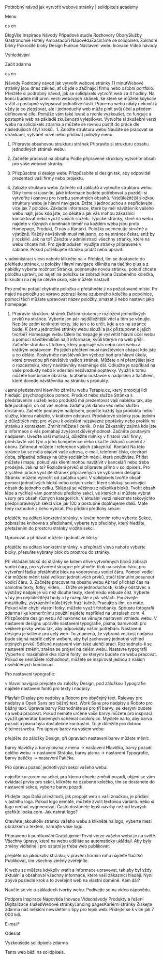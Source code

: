 <p>Podrobný návod jak vytvořit webové stránky | solidpixels academy</p>
<p>Menu</p>
<p>cs en</p>
<p>BlogVše Inspirace Návody Případové studie Rozhovory OborySlužby Gastronomie Hotely Ambasadoři NápovědaZačínáme se solidpixels Základní bloky Pokročilé bloky Design Funkce Nastavení webu Inovace Video návody</p>
<p>Vyhledávání</p>
<p>Začít zdarma</p>
<p>cs en</p>
<p>Návody
Podrobný návod jak vytvořit webové stránky
11 minutWebové stránky jsou dnes základ, ať už jde o začínající firmu nebo osobní portfolio. Přečtěte si podrobný návod, jak se solidpixels vytvořit web za 4 hodiny.
Na konci budete mít první verzi webových stránek, ke které se můžete kdykoliv vrátit a postupně vylepšovat jednotlivé části. Práce na webu nikdy nekončí a vždy je co zlepšovat, ale i jednoduchý web může plnit svůj účel a předem definované cíle. Pomůže vám také levně a rychle vyzkoušet, co funguje a postupně web na základě zkušeností vylepšovat.
Vytvořte si zkušební verzi webu na solidpixels zdarma a můžete se rovnou pustit do práce dle následujících čtyř kroků. 
1. Založte strukturu webu
Naučíte se pracovat se stránkami, vytvářet nové nebo přidávat položky menu.</p>
<ol>
<li>
<p>Připravte obsahovou strukturu stránek
Připravíte si strukturu obsahu jednotlivých stránek webu.</p>
</li>
<li>
<p>Začněte pracovat na obsahu
Podle připravené struktury vytvoříte obsah pro vaše webové stránky.</p>
</li>
<li>
<p>Přizpůsobte si design webu
Přizpůsobíte si design tak, aby odpovídal prezentaci vaší firmy nebo projektu.</p>
</li>
<li>Založte strukturu webu
Začněte od základů a vytvořte strukturu webu. Díky tomu si ujasníte, jaké informace budete potřebovat a později si vytvoříte i osnovu pro tvorbu samotných obsahů.
Nejdůležitější složkou struktury webu je hlavní navigace. Držte ji jednoduchou a nepřidávejte více jak 7 položek.
Základní informace, které by měl návštěvník vašeho webu najít, jsou kdo jste, co děláte a jak vás mohou zákazníci kontaktovat nebo využít vašich služeb. Typické stránky, které na webu najdete v různých obměnách téměř na každém webu jsou proto Homepage, Produkt, O nás a Kontakt.
Položky pojmenujte stručně a výstižně. Každý návštěvník musí mít jasno, co na stránce čekat, aniž by ji rozklikl.
Jak na to?
Založte v administraci všechny stránky, které na webu chcete mít. Pro zjednodušení využijte stránky připravené v šabloně. Pokud potřebujete stránku přidat nebo upravit:</li>
</ol>
<p>v administraci vlevo nahoře klikněte na &lt; Přehled, tím se dostanete do přehledu stránek,
u položky Hlavní navigace klikněte na tlačítko plus a z nabídky vyberte možnost Stránka,
pojmenujte novou stránku,
pokud chcete položku upravit, po najetí na položku se zobrazí ikona Ozubeného kolečka,
kliknutím na něj se otevře okno, kde můžete nastavit </p>
<p>Pro změnu pořadí chytněte položku a přetáhněte ji na požadované místo.
Po najetí na položku se vpravo zobrazí ikona ozubeného kolečka a popelnice, pomocí těch můžete upravovat název položky, smazat ji nebo nastavit jako homepage.</p>
<ol>
<li>Připravte strukturu stránek
Dalším krokem je rozložení jednotlivých prvků na stránce. Vyberte jen pár nejdůležitější věcí a těm se věnujte. Nepište zatím konkrétní texty, jde jen o to určit, kde a co na stránce bude.
K čemu jednotlivé stránky webu slouží a jak přistupovat k jejich tvorbě?
Homepage webu
Cílem homepage je vysvětlit hlavní účel webu a pomoci návštěvníkům najít informace, kvůli kterým na web přišli.
Začněte stránku s titulkem, který popisuje vás nebo účel webu a krátkým odstavcem. Po jejich přečtení musí návštěvních chápat kdo jste a co děláte.
Poskytněte návštěvníkům výchozí bod pro hlavní úkoly, které provedou při návštěvě vašich stránek. Můžete o ní přemýšlet jako o rozcestníku, který návštěvníky nasměruje dál.
Odkažte je například na vaše produkty nebo k odeslání nezávazné poptávky. Využít k tomu můžete kombinace obrázku, krátkého odstavce s nadpisem a tlačítkem, které dovede návštěvníka na stránku s produkty.</li>
</ol>
<p>Jasné představení hlavního záměru webu Terapie.cz, který propojuj lidi hledající psychologickou pomoc.
Produkt nebo služba
Stránka s představením služeb nebo produktů má prezentovat vaší nabídku tak, aby lidé pochopili, co od vás mohou žádat a jak danou věc nebo službu dostanou.
Začněte poutavým nadpisem, popište každý typ produktu nebo služby, kterou nabízíte, v krátkém odstavci. Produktové stránky jsou jedním z důležitých míst pro výzvu k odeslání nezávazné poptávky nebo proklik na stránku s kontaktem. Zmínit můžete i ceník.
O nás
Zákazníky zajímá kdo jste a informace o vás pomáhají zvyšovat důvěryhodnost.
Začněte poutavým nadpisem. Uveďte vaší motivaci, důležité milníky v historii vaší firmy, představte váš tým a jeho kompetence nebo ukažte získaná ocenění z oboru. Zahrnout můžete i reference vašich zákazníků.
Kontakt
Na této stránce by se měla objevit vaše adresa, e-mail, telefonní číslo, otevírací doba, případně odkazy na účty sociálních médií, které používáte. Přidat můžete i mapu, pokud vás klienti mohou navštívit v kanceláři nebo třeba prodejně.
Jak na to?
Rozložení prvků si připravte přímo v solidpixels. Pro zrychlení práce využijte stránek připravených ve vybraném designu. Stránku můžete vytvořit od začátku sami.
V solidpixels tvoříte obsah pomocí jednotlivých bloků nebo celých sekcí, které shlukují související obsah do jednoho celku. Skládají se většinou z několika bloků. Tvořit obsah lépe a rychleji vám pomohou předlohy sekcí, ve kterých si můžete vybrat vzory pro obsah různých kategoriích. V aktuální verzi naleznete takovýchto předpřipravených sekcí více jak 100 a postupně doplňujeme další. Máte tedy rozhodně z čeho vybírat.
Pro přidání předlohy sekce:</p>
<p>přejděte na editaci konkrétní stránky,
v levém horním rohu vyberte Sekce,
zobrazí se knihovna s předlohami, vyberte typ předlohy, který hledáte,
přetažením do prostoru stránky vložíte sekci.</p>
<p>Upravovat a přidávat můžete i jednotlivé bloky:</p>
<p>přejděte na editaci konkrétní stránky,
v přepínači vlevo nahoře vyberte bloky,
přesuňte vybraný blok do prostrou do stránky.</p>
<p>Při vkládání bloků do stránky se kolem dříve vytvořených bloků zobrazí vodící čáry, pro vytvoření sloupce přetáhněte blok na svislou čáru, pro vytvoření řádku přetáhněte blok na vodorovnou vodicí čáru. Pomocí vodicí čár můžete měnit také velikost jednotlivých prvků, stačí táhnutím posunout vodicí čáru.
3. Začněte pracovat na obsahu webu
Až teď přichází čas na samotné texty, fotky, videa, ... Držte se jednoduchosti, krátký odstavec a výstižný nadpis je víc než dlouhé texty, které nikdo nebude číst. Vyberte vždy jen nejdůležitější body a ty rozepište v pár větách.
Používejte mezititulky, zvýraznění důležitých frází tučně.
Pracujte s tím, co máte. Pokud vám chybí vlastní fotky, můžete využít fotobanky. Spoustu fotografií zdarma i ke komerčnímu použití najdete například na unsplash.com.
4. Přizpůsobte design webu
Až nakonec se věnujte nastavení vzhledu webu. V nastavení designu upravíte nastavení typografie, písma, barevnosti pro veškeré prvky webu tak, aby odpovídaly vašim potřebám.
Nastavení designu je sdílené pro celý web. To znamená, že vybraná velikost nadpisu bude stejná napříč celým webem, aby byl zachovaný jednotný vzhled stejných prvků. Sdílené nastavení vám také ulehčí práci. Rozhodnete-li se nastavení změnit, změna se projeví na celém webu.
Nastavte typografii
Vyberte si maximálně dva různé fonty, se kterými budete na webu pracovat. Pokud se nemůžete rozhodnout, můžete se inspirovat jednou z našich osvědčených kombinací.</p>
<p>Pro nastavení typografie:</p>
<p>v hlavní navigaci přejděte do záložky Design,
pod záložkou Typografie najdete nastavení fontů pro texty i nadpisy.</p>
<p>Playfair Display pro nadpisy a Roboro pro obyčejný text.
 Raleway pro nadpisy a Open Sans pro běžný text.
 Work Sans pro nadpisy a Roboto pro běžný text.
Upravte barvy
Rozhodněte se pro tři barvy, se kterými budete na webu pracovat. Pokud nemáte určené vaše barvy můžete pro inspiraci využít generátor barevných schémat coolors.co.
Myslete na to, aby barva pozadí a písma byla dostatečně kontrastní. To je důležité pro dobrou čitelnost webu.
Pro úpravu barev na vašem webu:</p>
<p>přejděte do záložky Design,
při úpravách nastavení barev můžete měnit:</p>
<p>barvy hlavičky a barvy písma v menu → nastavení Hlavička,
barvy pozadí celého webu → nastavení Stránka,
barvy písma → nastavení Typografie,
barvy patičky → nastavení Patička.</p>
<p>Pro úpravu pozadí jednotlivých sekcí vašeho webu:</p>
<p>najeďte kurzorem na sekci, pro kterou chcete změnit pozadí,
objeví se vám ovládací prvky pro sekci, klikněte na ozubené kolečko,
tím se dostanete do nastavení sekce, vyberte barvu pozadí.</p>
<p>Přidejte logo
Další příležitostí, jak propojit web s vaší značkou, je přidání vlastního loga. Pokud logo nemáte, můžete zvolit textovou variantu nebo si logo nechat vygenerovat. Často dostanete lepší návrhy než od levných grafiků: looka.com.
Jak nahrát logo?</p>
<p>Otevřete jakoukoliv stránku vašeho webu a klikněte na logo,
vyberte mezi obrázkem a textem,
nahrajte vaše logo.</p>
<p>Připraveno k publikování
Gratulujeme! První verze vašeho webu je na světě. Všechny úpravy, které na webu uděláte se automaticky ukládají. Aby byly změny viditelné i pro ostatní je třeba web publikovat:</p>
<p>přejděte na jakoukoliv stránku,
v pravém horním rohu najdete tlačítko Publikovat,
tím všechny změny zveřejníte.</p>
<p>K webu se můžete kdykoliv vrátit a informace upravovat, tak aby byl vždy aktuální a obsahoval všechny informace, které vaši zákazníci hledají.
Nyní zbývá poslední krok a to zveřejnit web na vlastní doméně.
Kam dál?</p>
<p>Naučte se víc o základech tvorby webu.
Podívejte se na video nápovědu.</p>
<p>Podpora
 Inspirace
Nápověda
Inovace
Videonávody
 Produkty a řešení
 Digitalizace služebWebové stránkyLanding pagesKariérní stránky Získejte zdarma náš měsíční newsletter s tipy pro lepší web. Přidejte se k více jak 7 000 lidí.</p>
<p>E-mail*</p>
<p>Odeslat</p>
<p>Vyzkoušejte solidpixels zdarma</p>
<p>Tento web běží na solidpixels.</p>